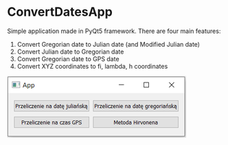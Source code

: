 # ConvertDatesApp

Simple application made in PyQt5 framework. There are four main features:
  1) Convert Gregorian date to Julian date (and Modified Julian date)
  2) Convert Julian date to Gregorian date
  3) Convert Gregorian date to GPS date 
  4) Convert XYZ coordinates to fi, lambda, h coordinates
  
![](images/app.PNG)
